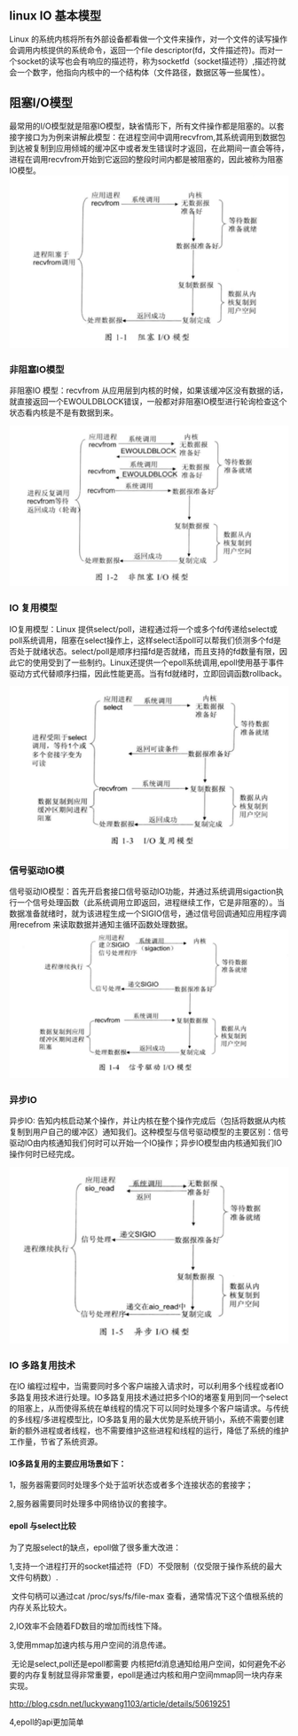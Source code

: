 ## linux IO 基本模型

Linux 的系统内核将所有外部设备都看做一个文件来操作，对一个文件的读写操作会调用内核提供的系统命令，返回一个file descriptor(fd，文件描述符)。而对一个socket的读写也会有响应的描述符，称为socketfd（socket描述符）,描述符就会一个数字，他指向内核中的一个结构体（文件路径，数据区等一些属性）。





## 阻塞I/O模型

最常用的I/O模型就是阻塞IO模型，缺省情形下，所有文件操作都是阻塞的。以套接字接口为为例来讲解此模型：在进程空间中调用recvfrom,其系统调用到数据包到达被复制到应用倾城的缓冲区中或者发生错误时才返回，在此期间一直会等待，进程在调用recvfrom开始到它返回的整段时间内都是被阻塞的，因此被称为阻塞IO模型。![阻塞IO模型](../images/阻塞IO模型.png)







### 非阻塞IO模型

非阻塞IO 模型：recvfrom 从应用层到内核的时候，如果该缓冲区没有数据的话，就直接返回一个EWOULDBLOCK错误，一般都对非阻塞IO模型进行轮询检查这个状态看内核是不是有数据到来。

![非阻塞IO模型](../images/非阻塞IO模型.png)







### IO 复用模型

IO复用模型：Linux 提供select/poll，进程通过将一个或多个fd传递给select或poll系统调用，阻塞在select操作上，这样select活poll可以帮我们侦测多个fd是否处于就绪状态。select/poll是顺序扫描fd是否就绪，而且支持的fd数量有限，因此它的使用受到了一些制约。Linux还提供一个epoll系统调用,epoll使用基于事件驱动方式代替顺序扫描，因此性能更高。当有fd就绪时，立即回调函数rollback。



![IO复用模型](../images/IO复用模型.png)



### 信号驱动IO模

信号驱动IO模型：首先开启套接口信号驱动IO功能，并通过系统调用sigaction执行一个信号处理函数（此系统调用立即返回，进程继续工作，它是非阻塞的）。当数据准备就绪时，就为该进程生成一个SIGIO信号，通过信号回调通知应用程序调用recefrom 来读取数据并通知主循环函数处理数据。![信号驱动IO模型](../images/信号驱动IO模型.png)







### 异步IO

异步IO: 告知内核启动某个操作，并让内核在整个操作完成后（包括将数据从内核复制到用户自己的缓冲区）通知我们。这种模型与信号驱动模型的主要区别：信号驱动IO由内核通知我们何时可以开始一个IO操作；异步IO模型由内核通知我们IO操作何时已经完成。



![异步IO模型](../images/异步IO模型.png)









### IO 多路复用技术

在IO 编程过程中，当需要同时多个客户端接入请求时，可以利用多个线程或者IO多路复用技术进行处理。IO多路复用技术通过把多个IO的堵塞复用到同一个select的阻塞上，从而使得系统在单线程的情况下可以同时处理多个客户端请求。与传统的多线程/多进程模型比，IO多路复用的最大优势是系统开销小，系统不需要创建新的额外进程或者线程，也不需要维护这些进程和线程的运行，降低了系统的维护工作量，节省了系统资源。

#### IO多路复用的主要应用场景如下：

1，服务器需要同时处理多个处于监听状态或者多个连接状态的套接字；

2,服务器需要同时处理多中网络协议的套接字。



#### epoll 与select比较

为了克服select的缺点，epoll做了很多重大改进：

1,支持一个进程打开的socket描述符（FD）不受限制（仅受限于操作系统的最大文件句柄数）.

​	文件句柄可以通过cat /proc/sys/fs/file-max 查看，通常情况下这个值根系统的内存关系比较大。

2,IO效率不会随着FD数目的增加而线性下降。

3,使用mmap加速内核与用户空间的消息传递。

​	无论是select,poll还是epoll都需要 内核把fd消息通知给用户空间，如何避免不必要的内存复制就显得非常重要，epoll是通过内核和用户空间mmap同一块内存来实现。

http://blog.csdn.net/luckywang1103/article/details/50619251

4,epoll的api更加简单







